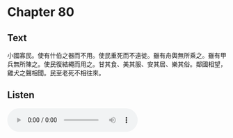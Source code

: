 # Chapter 80

## Text

小國寡民。使有什伯之器而不用。使民重死而不遠徙。雖有舟輿無所乘之。雖有甲兵無所陳之。使民復結繩而用之。甘其食、美其服、安其居、樂其俗。鄰國相望，雞犬之聲相聞。民至老死不相往來。

## Listen

<audio controls>
  <source src="./generated_audio/daodejing_80.wav" type="audio/wav">
  Your browser does not support the audio element.
</audio>

